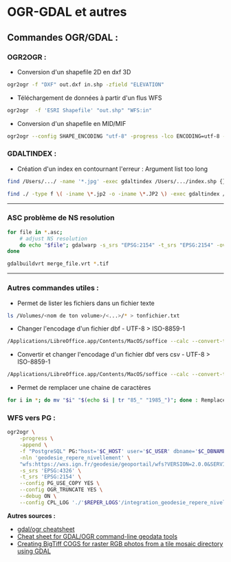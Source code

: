 OGR-GDAL et autres
========

## Commandes OGR/GDAL :

### OGR2OGR :
- Conversion d'un shapefile 2D en dxf 3D

```sh
ogr2ogr -f "DXF" out.dxf in.shp -zfield "ELEVATION"
```

- Téléchargement de données à partir d'un flus WFS

```sh
ogr2ogr  -f 'ESRI Shapefile' "out.shp" "WFS:in"
```

- Conversion d'un shapefile en MID/MIF

```sh
ogr2ogr --config SHAPE_ENCODING "utf-8" -progress -lco ENCODING=utf-8 -f "MapInfo File" -dsco "FORMAT=MIF" -dsco "SPATIAL_INDEX_MODE=QUICK/OPTIMIZED" "OUT_FOLDER" "IN_FOLDER"
```

### GDALTINDEX :
- Création d'un index en contournant l'erreur : Argument list too long 

```sh
find /Users/.../ -name '*.jpg' -exec gdaltindex /Users/.../index.shp {} \;
```

```sh
find ./ -type f \( -iname \*.jp2 -o -iname \*.JP2 \) -exec gdaltindex /Users/.../index.shp {} \;
```

---

### ASC problème de NS resolution

```sh
for file in *.asc; 
    # adjust NS resolution 
    do echo "$file"; gdalwarp -s_srs "EPSG:2154" -t_srs "EPSG:2154" -overwrite "$file" "$(basename "$file" .asc).tif"
done

gdalbuildvrt merge_file.vrt *.tif
```
---

### Autres commandes utiles :

- Permet de lister les fichiers dans un fichier texte

```sh
ls /Volumes/<nom de ton volume>/<...>/* > tonfichier.txt
```
- Changer l'encodage d'un fichier dbf - UTF-8 > ISO-8859-1

```sh
/Applications/LibreOffice.app/Contents/MacOS/soffice --calc --convert-to dbf:dBASE:1 --infilter=dBASE:76 ./test/*.dbf
```

- Convertir et changer l'encodage d'un fichier dbf vers csv - UTF-8 > ISO-8859-1

```sh
/Applications/LibreOffice.app/Contents/MacOS/soffice --calc --convert-to csv:"Text - txt - csv (StarCalc):44,34,ANSI,1,,0,false,true,true" --infilter=dBASE:76 ./test/*.dbf
```
- Permet de remplacer une chaine de caractères

```sh
for i in *; do mv "$i" "$(echo $i | tr "85_" "1985_")"; done : Remplacer des caractères dans des dossiers
```

### WFS vers PG :

```sh
ogr2ogr \
    -progress \
    -append \
    -f "PostgreSQL" PG:"host='$C_HOST' user='$C_USER' dbname='$C_DBNAME' password='$C_PASSWORD' schemas='$C_SCHEMA" \
    -nln 'geodesie_repere_nivellement' \
    "wfs:https://wxs.ign.fr/geodesie/geoportail/wfs?VERSION=2.0.0&SERVICE=WFS&REQUEST=GetFeature&typename=BDGEODESIQUE:rn&BBOX=43.6%2C4%2C43.8%2C4.2%2Curn%3Aogc%3Adef%3Acrs%3AEPSG%3A%3A4326" "BDGEODESIQUE:rn" \
    -s_srs 'EPSG:4326' \
    -t_srs 'EPSG:2154' \
    --config PG_USE_COPY YES \
    --config OGR_TRUNCATE YES \
    --debug ON \
    --config CPL_LOG './'$REPER_LOGS'/integration_geodesie_repere_nivellement.log'
```    

**Autres sources :**
* [gdal/ogr cheatsheet](https://github.com/glw/gdalcheatsheet)
* [Cheat sheet for GDAL/OGR command-line geodata tools](https://github.com/dwtkns/gdal-cheat-sheet)
* [Creating BigTiff COGS for raster RGB photos from a tile mosaic directory using GDAL](https://gist.github.com/palmerj/ac1e19eb81c986d9634e3a3de7cdfc3d)
